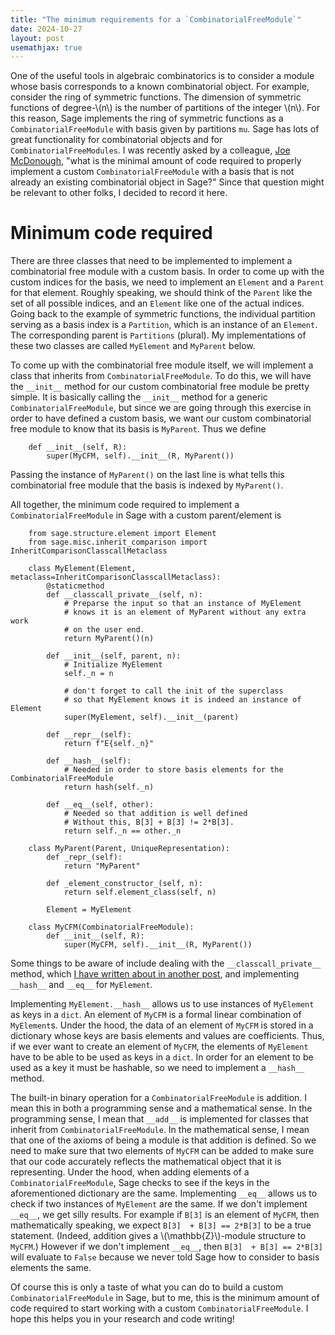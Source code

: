 ```yaml
---
title: "The minimum requirements for a `CombinatorialFreeModule`"
date: 2024-10-27
layout: post
usemathjax: true
---
```


One of the useful tools in algebraic combinatorics is to consider a module whose basis corresponds to a known combinatorial object.
For example, consider the ring of symmetric functions.
The dimension of symmetric functions of degree-\\(n\\) is the number of partitions of the integer \\(n\\).
For this reason, Sage implements the ring of symmetric functions as a `CombinatorialFreeModule` with basis given by partitions `mu`. 
Sage has lots of great functionality for combinatorial objects and for `CombinatorialFreeModules`.
I was recently asked by a colleague, [Joe McDonough](https://jmcdonough98.github.io/), "what is the minimal amount of code required to properly implement a custom `CombinatorialFreeModule` with a basis that is not already an existing combinatorial object in Sage?" 
Since that question might be relevant to other folks, I decided to record it here.

# Minimum code required

There are three classes that need to be implemented to implement a combinatorial free module with a custom basis.
In order to come up with the custom indices for the basis, we need to implement an `Element` and a `Parent` for that element. 
Roughly speaking, we should think of the `Parent` like the set of all possible indices, and an `Element` like one of the actual indices.
Going back to the example of symmetric functions, the individual partition serving as a basis index is a `Partition`, which is an instance of an `Element`. The corresponding parent is `Partitions` (plural).
My implementations of these two classes are called `MyElement` and `MyParent` below.

To come up with the combinatorial free module itself, we will implement a class that inherits from `CombinatorialFreeModule`.
To do this, we will have the `__init__` method for our custom combinatorial free module be pretty simple.
It is basically calling the `__init__` method for a generic `CombinatorialFreeModule`, but since we are going through this exercise in order to have defined a custom basis, we want our custom combinatorial free module to know that its basis is `MyParent`. Thus we define

        def __init__(self, R):
            super(MyCFM, self).__init__(R, MyParent())

Passing the instance of `MyParent()` on the last line is what tells this combinatorial free module that the basis is indexed by `MyParent()`.

All together, the minimum code required to implement a `CombinatorialFreeModule` in Sage with a custom parent/element is

        from sage.structure.element import Element
        from sage.misc.inherit_comparison import InheritComparisonClasscallMetaclass

        class MyElement(Element, metaclass=InheritComparisonClasscallMetaclass):
            @staticmethod
            def __classcall_private__(self, n):
                # Preparse the input so that an instance of MyElement
                # knows it is an element of MyParent without any extra work
                # on the user end.
                return MyParent()(n)

            def __init__(self, parent, n):
                # Initialize MyElement
                self._n = n

                # don't forget to call the init of the superclass
                # so that MyElement knows it is indeed an instance of Element
                super(MyElement, self).__init__(parent)

            def __repr__(self):
                return f"E{self._n}"

            def __hash__(self):
                # Needed in order to store basis elements for the CombinatorialFreeModule
                return hash(self._n)

            def __eq__(self, other):
                # Needed so that addition is well defined
                # Without this, B[3] + B[3] != 2*B[3].
                return self._n == other._n

        class MyParent(Parent, UniqueRepresentation):
            def _repr_(self):
                return "MyParent"
                
            def _element_constructor_(self, n):
                return self.element_class(self, n)
                    
            Element = MyElement

        class MyCFM(CombinatorialFreeModule):
            def __init__(self, R):
                super(MyCFM, self).__init__(R, MyParent())


Some things to be aware of include dealing with the `__classcall_private__` method, which [I have written about in another post](https://trevorkarn.github.io/todayilearned/2022/08/10/sage-parents.html), and implementing `__hash__` and `__eq__` for `MyElement`. 

Implementing `MyElement.__hash__` allows us to use instances of `MyElement` as keys in a `dict`.
An element of `MyCFM` is a formal linear combination of `MyElement`s. 
Under the hood, the data of an element of `MyCFM` is stored in a dictionary whose keys are basis elements and values are coefficients.
Thus, if we ever want to create an element of `MyCFM`, the elements of `MyElement` have to be able to be used as keys in a `dict`.
In order for an element to be used as a key it must be hashable, so we need to implement a `__hash__` method.

The built-in binary operation for a `CombinatorialFreeModule` is addition. 
I mean this in both a programming sense and a mathematical sense. 
In the programming sense, I mean that `__add__` is implemented for classes that inherit from `CombinatorialFreeModule`.
In the mathematical sense, I mean that one of the axioms of being a module is that addition is defined.
So we need to make sure that two elements of `MyCFM` can be added to make sure that our code accurately reflects the mathematical object that it is representing.
Under the hood, when adding elements of a `CombinatorialFreeModule`, Sage checks to see if the keys in the aforementioned dictionary are the same.
Implementing `__eq__` allows us to check if two instances of `MyElement` are the same. 
If we don't implement `__eq__`, we get silly results.
For example if `B[3]` is an element of `MyCFM`, then mathematically speaking, we expect `B[3]  + B[3] == 2*B[3]` to be a true statement. 
(Indeed, addition gives a \\(\mathbb{Z}\\)-module structure to `MyCFM`.)
However if we don't implement `__eq__`, then `B[3]  + B[3] == 2*B[3]` will evaluate to `False` because we never told Sage how to consider to basis elements the same.

Of course this is only a taste of what you can do to build a custom `CombinatorialFreeModule` in Sage, but to me, this is the minimum amount of code required to start working with a custom `CombinatorialFreeModule`. 
I hope this helps you in your research and code writing!
